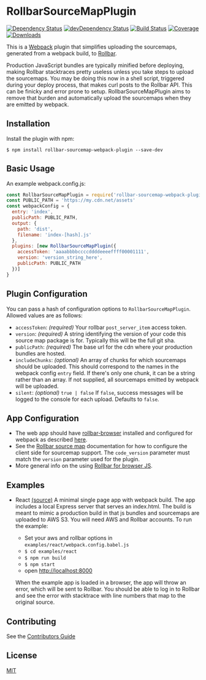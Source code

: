 RollbarSourceMapPlugin
========================
[![Dependency Status](https://img.shields.io/david/thredup/rollbar-sourcemap-webpack-plugin.svg?style=flat-square)](https://david-dm.org/thredup/rollbar-sourcemap-webpack-plugin)
[![devDependency Status](https://img.shields.io/david/dev/thredup/rollbar-sourcemap-webpack-plugin.svg?maxAge=2592000?style=flat-square)](https://david-dm.org/thredup/rollbar-sourcemap-webpack-plugin#info=devDependencies)
[![Build Status](https://img.shields.io/travis/thredup/rollbar-sourcemap-webpack-plugin.svg?style=flat-square)](https://travis-ci.org/thredup/rollbar-sourcemap-webpack-plugin)
[![Coverage](https://img.shields.io/codecov/c/github/thredup/rollbar-sourcemap-webpack-plugin/master.svg?style=flat-square)](https://codecov.io/gh/thredup/rollbar-sourcemap-webpack-plugin)
[![Downloads](https://img.shields.io/npm/dm/rollbar-sourcemap-webpack-plugin.svg?style=flat-square)](https://www.npmjs.com/package/rollbar-sourcemap-webpack-plugin)

This is a [Webpack](https://webpack.github.io) plugin that simplifies uploading the sourcemaps,
generated from a webpack build, to [Rollbar](https://rollbar.com).

Production JavaScript bundles are typically minified before deploying,
making Rollbar stacktraces pretty useless unless you take steps to upload the sourcemaps.
You may be doing this now in a shell script, triggered during your deploy process,
that makes curl posts to the Rollbar API. This can be finicky and error prone to setup.
RollbarSourceMapPlugin aims to remove that burden and automatically upload the sourcemaps when they are emitted by webpack.

Installation
------------
Install the plugin with npm:
```shell
$ npm install rollbar-sourcemap-webpack-plugin --save-dev
```

Basic Usage
-------------
An example webpack.config.js:
```javascript
const RollbarSourceMapPlugin = require('rollbar-sourcemap-webpack-plugin')
const PUBLIC_PATH = 'https://my.cdn.net/assets'
const webpackConfig = {
  entry: 'index',
  publicPath: PUBLIC_PATH,
  output: {
    path: 'dist',
    filename: 'index-[hash].js'
  },
  plugins: [new RollbarSourceMapPlugin({
    accessToken: 'aaaabbbbccccddddeeeeffff00001111',
    version: 'version_string_here',
    publicPath: PUBLIC_PATH
  })]
}
```

Plugin Configuration
-------------
You can pass a hash of configuration options to `RollbarSourceMapPlugin`.
Allowed values are as follows:

- `accessToken`: *(required)* Your rollbar `post_server_item` access token.
- `version`: *(required)* A string identifying the version of your code this source map package is for.
  Typically this will be the full git sha.
- `publicPath`: *(required)* The base url for the cdn where your production bundles are hosted.
- `includeChunks`: *(optional)* An array of chunks for which sourcemaps should be uploaded.
  This should correspond to the names in the webpack config `entry` field.
  If there's only one chunk, it can be a string rather than an array. If not supplied,
  all sourcemaps emitted by webpack will be uploaded.
- `silent`: *(optional)* `true | false` If `false`, success messages will be logged to the console for each upload.
   Defaults to `false`.

App Configuration
--------------------
- The web app should have [rollbar-browser](https://github.com/rollbar/rollbar.js) installed and configured for webpack as described [here](https://github.com/rollbar/rollbar.js/tree/master/examples/webpack#using-rollbar-with-webpack).
- See the [Rollbar source map](https://rollbar.com/docs/source-maps/) documentation
  for how to configure the client side for sourcemap support.
  The `code_version` parameter must match the `version` parameter used for the plugin.
- More general info on the using [Rollbar for browser JS](https://rollbar.com/docs/notifier/rollbar.js/).

Examples
--------
- React [(source)](https://github.com/thredup/rollbar-sourcemap-webpack-plugin/tree/master/examples/react)
A minimal single page app with webpack build. The app includes a local Express server that
serves an index.html. The build is meant to mimic a production build in that js bundles and sourcemaps are uploaded
to AWS S3. You will need AWS and Rollbar accounts. To run the example:

  - Set your aws and rollbar options in `examples/react/webpack.config.babel.js`
  - `$ cd examples/react`
  - `$ npm run build`
  - `$ npm start`
  - open [http://localhost:8000](http://localhost:8000/)
  
  When the example app is loaded in a browser,
  the app will throw an error, which will be sent to Rollbar.
  You should be able to log in to Rollbar and see the error with stacktrace
  with line numbers that map to the original source.

Contributing
------------
See the [Contributors Guide](/CONTRIBUTING.md)

License
-------
[MIT](/LICENSE.md)

